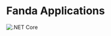# Fanda Applications
![.NET Core](https://github.com/fanda-org/fanda-apps2/workflows/.NET%20Core/badge.svg)
